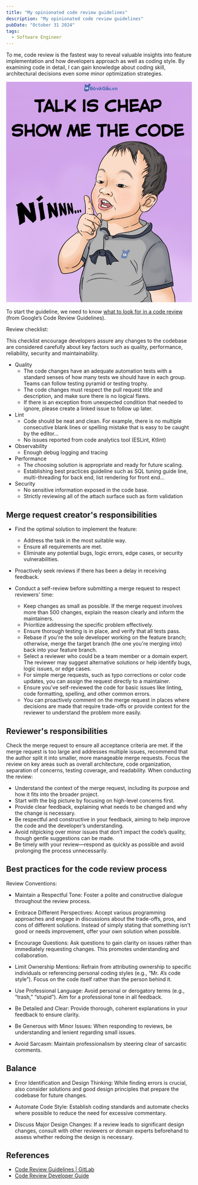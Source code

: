 ```yaml
---
title: "My opinionated code review guidelines"
description: "My opinionated code review guidelines"
pubDate: "October 31 2024"
tags:
  - Software Engineer
---
```


To me, code review is the fastest way to reveal valuable insights into feature implementation and how developers approach as well as coding style.
By examining code in detail, I can gain knowledge about coding skill, architectural decisions even some minor optimization strategies.

![Talk is cheap](./media/talk-is-cheap.png)

To start the guideline, we need to know [what to look for in a code review](https://google.github.io/eng-practices/review/reviewer/looking-for.html) (from Google’s Code Review Guidelines).

Review checklist:

This checklist encourage developers assure any changes to the codebase are considered carefully about key factors such as quality, performance, reliability, security and maintainability.

* Quality
  * The code changes have an adequate automation tests with a standard senses of how many tests we should have in each group. Teams can follow testing pyramid or testing trophy.
  * The code changes must respect the pull request title and description, and make sure there is no logical flaws.
  * If there is an exception from unexpected condition that needed to ignore, please create a linked issue to follow  up later.
* Lint
  * Code should be neat and clean. For example, there is no multiple consecutive blank lines or spelling mistake that is easy to be caught by the editor...
  * No issues reported from code analytics tool (ESLint, Ktlint)
* Observability
  * Enough debug logging and tracing
* Performance
  * The choosing solution is appropriate and ready for future scaling.
  * Establishing best practices guideline such as SQL tuning guide line, multi-threading for back end, list rendering for front end...
* Security
  * No sensitive information exposed in the code base.
  * Strictly reviewing all of the attach surface such as form validation

## Merge request creator's responsibilities

* Find the optimal solution to implement the feature:

  * Address the task in the most suitable way.
  * Ensure all requirements are met.
  * Eliminate any potential bugs, logic errors, edge cases, or security vulnerabilities.
* Proactively seek reviews if there has been a delay in receiving feedback.

* Conduct a self-review before submitting a merge request to respect reviewers' time:
  * Keep changes as small as possible. If the merge request involves more than 500 changes, explain the reason clearly and inform the maintainers.
  * Prioritize addressing the specific problem effectively.
  * Ensure thorough testing is in place, and verify that all tests pass.
  * Rebase if you're the sole developer working on the feature branch; otherwise, merge the target branch (the one you're merging into) back into your feature branch.
  * Select a reviewer who could be a team member or a domain expert. The reviewer may suggest alternative solutions or help identify bugs, logic issues, or edge cases.
  * For simple merge requests, such as typo corrections or color code updates, you can assign the request directly to a maintainer.
  * Ensure you've self-reviewed the code for basic issues like linting, code formatting, spelling, and other common errors.
  * You can proactively comment on the merge request in places where decisions are made that require trade-offs or provide context for the reviewer to understand the problem more easily.

## Reviewer's responsibilities

Check the merge request to ensure all acceptance criteria are met.
If the merge request is too large and addresses multiple issues, recommend that the author split it into smaller, more manageable merge requests.
Focus the review on key areas such as overall architecture, code organization, separation of concerns, testing coverage, and readability.
When conducting the review:

* Understand the context of the merge request, including its purpose and how it fits into the broader project.
* Start with the big picture by focusing on high-level concerns first.
* Provide clear feedback, explaining what needs to be changed and why the change is necessary.
* Be respectful and constructive in your feedback, aiming to help improve the code and the developer’s understanding.
* Avoid nitpicking over minor issues that don’t impact the code’s quality, though gentle suggestions can be made.
* Be timely with your review—respond as quickly as possible and avoid prolonging the process unnecessarily.


## Best practices for the code review process

Review Conventions:

* Maintain a Respectful Tone: Foster a polite and constructive dialogue throughout the review process.

* Embrace Different Perspectives: Accept various programming approaches and engage in discussions about the trade-offs, pros, and cons of different solutions. Instead of simply stating that something isn't good or needs improvement, offer your own solution when possible.

* Encourage Questions: Ask questions to gain clarity on issues rather than immediately requesting changes. This promotes understanding and collaboration.

* Limit Ownership Mentions: Refrain from attributing ownership to specific individuals or referencing personal coding styles (e.g., “Mr. A’s code style”). Focus on the code itself rather than the person behind it.

* Use Professional Language: Avoid personal or derogatory terms (e.g., “trash,” “stupid”). Aim for a professional tone in all feedback.

* Be Detailed and Clear: Provide thorough, coherent explanations in your feedback to ensure clarity.

* Be Generous with Minor Issues: When responding to reviews, be understanding and lenient regarding small issues.

* Avoid Sarcasm: Maintain professionalism by steering clear of sarcastic comments.

## Balance

* Error Identification and Design Thinking: While finding errors is crucial, also consider solutions and good design principles that prepare the codebase for future changes.

* Automate Code Style: Establish coding standards and automate checks where possible to reduce the need for excessive commentary.

* Discuss Major Design Changes: If a review leads to significant design changes, consult with other reviewers or domain experts beforehand to assess whether redoing the design is necessary.

## References

* [Code Review Guidelines | GitLab](https://docs.gitlab.com/ee/development/code_review.html)
* [Code Review Developer Guide](https://google.github.io/eng-practices/review/)
